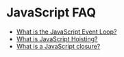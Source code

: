 ﻿# JavaScript FAQ

- [What is the JavaScript Event Loop?](what-is-javascript-event-loop.md)
- [What is JavaScript Hoisting?](what-is-javascript-hoisting.md)
- [What is a JavaScript closure?](what-is-javascript-closure)
